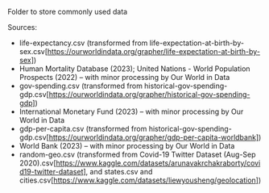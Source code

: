 Folder to store commonly used data

Sources:
 - life-expectancy.csv (transformed from life-expectation-at-birth-by-sex.csv[https://ourworldindata.org/grapher/life-expectation-at-birth-by-sex])
  - Human Mortality Database (2023); United Nations - World Population Prospects (2022) – with minor processing by Our World in Data
 - gov-spending.csv (transformed from historical-gov-spending-gdp.csv[https://ourworldindata.org/grapher/historical-gov-spending-gdp])
  - International Monetary Fund (2023) – with minor processing by Our World in Data
 - gdp-per-capita.csv (transformed from historical-gov-spending-gdp.csv[https://ourworldindata.org/grapher/gdp-per-capita-worldbank])
  - World Bank (2023) – with minor processing by Our World in Data
 - random-geo.csv (transformed from Covid-19 Twitter Dataset (Aug-Sep 2020).csv[https://www.kaggle.com/datasets/arunavakrchakraborty/covid19-twitter-dataset], and states.csv and cities.csv[https://www.kaggle.com/datasets/liewyousheng/geolocation])